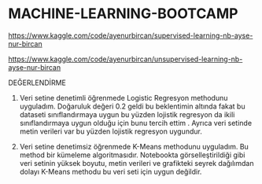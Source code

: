 # MACHINE-LEARNING-BOOTCAMP


https://www.kaggle.com/code/ayenurbircan/supervised-learning-nb-ayse-nur-bircan

https://www.kaggle.com/code/ayenurbircan/unsupervised-learning-nb-ayse-nur-bircan

DEĞERLENDİRME
1) Veri setine denetimli öğrenmede Logistic Regresyon methodunu uyguladım. Doğaruluk değeri 0.2 geldi bu beklentimin altında fakat bu dataseti sınıflandırmaya uygun bu yüzden lojistik regresyon da ikili sınıflandırmaya uygun olduğu için bunu tercih ettim . Ayrıca veri setinde metin verileri var bu yüzden lojistik regresyon uygundur.

2) Veri setine denetimsiz öğrenmede K-Means methodunu  uyguladım. Bu method bir kümeleme algoritmasıdır. Notebookta görselleştirildiği gibi veri setinin yüksek boyutu, metin verileri ve grafikteki seyrek dağılımdan dolayı K-Means methodu bu veri seti için uygun değildir.
